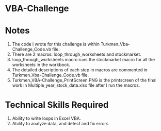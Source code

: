 # VBA-Challenge

# Notes
1. The code I wrote for this challenge is within Turkmen_Vba-Challenge_Code.vb file. 
2. There are 2 macros: loop_through_worksheets and stockmarket. 
3. loop_through_worksheets macro runs the stockmarket macro for all the worksheets in the workbook. 
4. The detailed descriptions of each step in macros are commented in Turkmen_Vba-Challenge_Code.vb file.
5. Turkmen_VBA-Challenge_PrintScreen.PNG is the printscreen of the final work in Multiple_year_stock_data.xlsx file after I run the macros. 

# Technical Skills Required
1. Ability to write loops in Excel VBA.
2. Ability to analyze data, and detect and fix errors.
